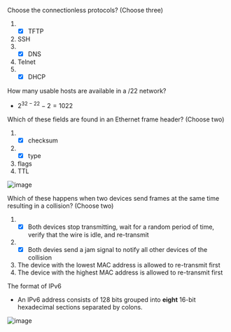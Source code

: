 Choose the connectionless protocols? (Choose three)
1. - [x] TFTP
2.  SSH
3.  - [x] DNS
4. Telnet
5. - [x] DHCP

How many usable hosts are available in a /22 network?
- $2^{32-22}-2 = 1022$

Which of these fields are found in an Ethernet frame header? (Choose two)
1. - [x] checksum 
2. - [x] type
3. flags
4. TTL

![image](https://user-images.githubusercontent.com/57877290/203236762-cd25a8e5-7718-49d6-80c8-160ea291ad42.png)

Which of these happens when two devices send frames at the same time resulting in a collision? (Choose two)
1. - [x] Both devices stop transmitting, wait for a random period of time, verify that the wire is idle, and re-transmit
2. - [x] Both devies send a jam signal to notify all other devices of the collision 
3. The device with the lowest MAC address is allowed to re-transmit first
4. The device with the highest MAC address is allowed to re-transmit first 


The format of IPv6
- An IPv6 address consists of 128 bits grouped into **eight** 16-bit hexadecimal sections separated by colons.

![image](https://user-images.githubusercontent.com/57877290/203238416-46ee433a-ad2f-4417-8595-5f671ff50cd6.png)




